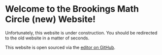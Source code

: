<title>No Redirect, Brookings Math Circle</title>

# Welcome to the Brookings Math Circle (new) Website!

Unfortunately, this website is under construction. You should be redirected to the old website in a matter of seconds. 

This website is open sourced via the [editor on GitHub](https://github.com/Nepaltechguy2/brkgsmathcircle/edit/master/README.md).
